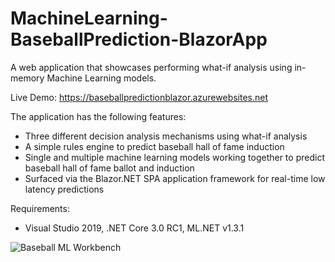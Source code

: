 # MachineLearning-BaseballPrediction-BlazorApp
A web application that showcases performing what-if analysis using in-memory Machine Learning models. 

Live Demo:
https://baseballpredictionblazor.azurewebsites.net


The application has the following features:
* Three different decision analysis mechanisms using what-if analysis
* A simple rules engine to predict baseball hall of fame induction
* Single and multiple machine learning models working together to predict baseball hall of fame ballot and induction
* Surfaced via the Blazor.NET SPA application framework for real-time low latency predictions

Requirements:
* Visual Studio 2019, .NET Core 3.0 RC1, ML.NET v1.3.1

![Baseball ML Workbench](https://github.com/bartczernicki/MachineLearning-BaseballPrediction-BlazorApp/blob/master/BaseballMLWorkbench.png)

